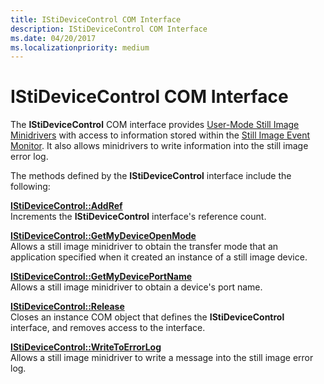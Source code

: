 ```yaml
---
title: IStiDeviceControl COM Interface
description: IStiDeviceControl COM Interface
ms.date: 04/20/2017
ms.localizationpriority: medium
---
```


# IStiDeviceControl COM Interface





The **IStiDeviceControl** COM interface provides [User-Mode Still Image Minidrivers](overview-of-sti-components.md#ddk-user-mode-still-image-minidrivers-si) with access to information stored within the [Still Image Event Monitor](overview-of-sti-components.md#ddk-still-image-event-monitor-si). It also allows minidrivers to write information into the still image error log.

The methods defined by the **IStiDeviceControl** interface include the following:

<a href="" id="istidevicecontrol--addref"></a>[**IStiDeviceControl::AddRef**](/windows-hardware/drivers/ddi/stiusd/nf-stiusd-istidevicecontrol-addref)  
Increments the **IStiDeviceControl** interface's reference count.

<a href="" id="istidevicecontrol--getmydeviceopenmode"></a>[**IStiDeviceControl::GetMyDeviceOpenMode**](/windows-hardware/drivers/ddi/stiusd/nf-stiusd-istidevicecontrol-getmydeviceopenmode)  
Allows a still image minidriver to obtain the transfer mode that an application specified when it created an instance of a still image device.

<a href="" id="istidevicecontrol--getmydeviceportname"></a>[**IStiDeviceControl::GetMyDevicePortName**](/windows-hardware/drivers/ddi/stiusd/nf-stiusd-istidevicecontrol-getmydeviceportname)  
Allows a still image minidriver to obtain a device's port name.

<a href="" id="istidevicecontrol--release"></a>[**IStiDeviceControl::Release**](/windows-hardware/drivers/ddi/stiusd/nf-stiusd-istidevicecontrol-release)  
Closes an instance COM object that defines the **IStiDeviceControl** interface, and removes access to the interface.

<a href="" id="istidevicecontrol--writetoerrorlog"></a>[**IStiDeviceControl::WriteToErrorLog**](/windows-hardware/drivers/ddi/stiusd/nf-stiusd-istidevicecontrol-writetoerrorlog)  
Allows a still image minidriver to write a message into the still image error log.

 

